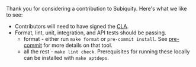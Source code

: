 
Thank you for considering a contribution to Subiquity.  Here's what we like to
see:

* Contributors will need to have signed the
  [CLA](https://ubuntu.com/legal/contributors/agreement).
* Format, lint, unit, integration, and API tests should be passing.
  * format - either run `make format` or `pre-commit install`.
    See [pre-commit](https://pre-commit.com/#install) for more details on that
    tool.
  * all the rest - `make lint check`.
    Prerequisites for running these locally can be installed with
    `make aptdeps`.
